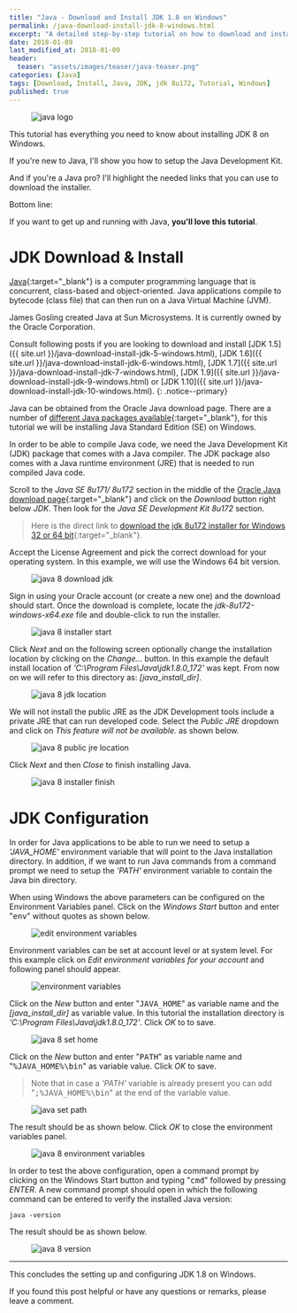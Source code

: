 ```yaml
---
title: "Java - Download and Install JDK 1.8 on Windows"
permalink: /java-download-install-jdk-8-windows.html
excerpt: "A detailed step-by-step tutorial on how to download and install jdk 8u172 on Windows."
date: 2018-01-09
last_modified_at: 2018-01-09
header:
  teaser: "assets/images/teaser/java-teaser.png"
categories: [Java]
tags: [Download, Install, Java, JDK, jdk 8u172, Tutorial, Windows]
published: true
---
```


<figure>
    <img src="{{ site.url }}/assets/images/logo/java-logo.png" alt="java logo" class="logo">
</figure>

This tutorial has everything you need to know about installing JDK 8 on Windows.

If you're new to Java, I'll show you how to setup the Java Development Kit.

And if you're a Java pro? I'll highlight the needed links that you can use to download the installer.

Bottom line:

If you want to get up and running with Java, **you'll love this tutorial**.

# JDK Download & Install

[Java](https://www.java.com/en/){:target="_blank"} is a computer programming language that is concurrent, class-based and object-oriented. Java applications compile to bytecode (class file) that can then run on a Java Virtual Machine (JVM).

James Gosling created Java at Sun Microsystems. It is currently owned by the Oracle Corporation.

Consult following posts if you are looking to download and install [JDK 1.5]({{ site.url }}/java-download-install-jdk-5-windows.html), [JDK 1.6]({{ site.url }}/java-download-install-jdk-6-windows.html), [JDK 1.7]({{ site.url }}/java-download-install-jdk-7-windows.html), [JDK 1.9]({{ site.url }}/java-download-install-jdk-9-windows.html) or [JDK 1.10]({{ site.url }}/java-download-install-jdk-10-windows.html).
{: .notice--primary}

Java can be obtained from the Oracle Java download page. There are a number of [different Java packages available](https://docs.oracle.com/javaee/6/firstcup/doc/gkhoy.html){:target="_blank"}, for this tutorial we will be installing Java Standard Edition (SE) on Windows.

In order to be able to compile Java code, we need the Java Development Kit (JDK) package that comes with a Java compiler. The JDK package also comes with a Java runtime environment (JRE) that is needed to run compiled Java code.

Scroll to the <var>Java SE 8u171/ 8u172</var> section in the middle of the [Oracle Java download page](http://www.oracle.com/technetwork/java/javase/downloads/index.html){:target="_blank"} and click on the <var>Download</var> button right below <var>JDK</var>. Then look for the <var>Java SE Development Kit 8u172</var> section.

> Here is the direct link to [download the jdk 8u172 installer for Windows 32 or 64 bit](http://www.oracle.com/technetwork/java/javase/downloads/jdk8-downloads-2133151.html){:target="_blank"}.

Accept the License Agreement and pick the correct download for your operating system. In this example, we will use the Windows 64 bit version.

<figure>
    <img src="{{ site.url }}/assets/images/posts/java/java-8-download-jdk.png" alt="java 8 download jdk">
</figure>

Sign in using your Oracle account (or create a new one) and the download should start. Once the download is complete, locate the <var>jdk-8u172-windows-x64.exe</var> file and double-click to run the installer.

<figure>
    <img src="{{ site.url }}/assets/images/posts/java/java-8-installer-start.png" alt="java 8 installer start">
</figure>

Click <var>Next</var> and on the following screen optionally change the installation location by clicking on the <var>Change...</var> button. In this example the default install location of <var>'C:\Program Files\Java\jdk1.8.0_172\'</var> was kept. From now on we will refer to this directory as: <var>[java_install_dir]</var>.

<figure>
    <img src="{{ site.url }}/assets/images/posts/java/java-8-jdk-location.png" alt="java 8 jdk location">
</figure>

We will not install the public JRE as the JDK Development tools include a private JRE that can run developed code. Select the <var>Public JRE</var> dropdown and click on <var>This feature will not be available.</var> as shown below.

<figure>
    <img src="{{ site.url }}/assets/images/posts/java/java-8-public-jre-location.png" alt="java 8 public jre location">
</figure>

Click <var>Next</var> and then <var>Close</var> to finish installing Java.

<figure>
    <img src="{{ site.url }}/assets/images/posts/java/java-8-installer-finish.png" alt="java 8 installer finish">
</figure>

# JDK Configuration

In order for Java applications to be able to run we need to setup a <var>'JAVA_HOME'</var> environment variable that will point to the Java installation directory. In addition, if we want to run Java commands from a command prompt we need to setup the <var>'PATH'</var> environment variable to contain the Java bin directory.

When using Windows the above parameters can be configured on the Environment Variables panel. Click on the <var>Windows Start</var> button and enter "<kbd>env</kbd>" without quotes as shown below.

<figure>
    <img src="{{ site.url }}/assets/images/posts/java/edit-environment-variables.png" alt="edit environment variables">
</figure>

Environment variables can be set at account level or at system level. For this example click on <var>Edit environment variables for your account</var> and following panel should appear.

<figure>
    <img src="{{ site.url }}/assets/images/posts/java/environment-variables.png" alt="environment variables">
</figure>

Click on the <var>New</var> button and enter "<kbd>JAVA_HOME</kbd>" as variable name and the <var>[java_install_dir]</var> as variable value. In this tutorial the installation directory is <var>'C:\Program Files\Java\jdk1.8.0_172'</var>. Click <var>OK</var> to to save.

<figure>
    <img src="{{ site.url }}/assets/images/posts/java/java-8-set-home.png" alt="java 8 set home">
</figure>

Click on the <var>New</var> button and enter "<kbd>PATH</kbd>" as variable name and "<kbd>%JAVA_HOME%\bin</kbd>" as variable value. Click <var>OK</var> to save.

> Note that in case a <var>'PATH'</var> variable is already present you can add "<kbd>;%JAVA_HOME%\bin</kbd>" at the end of the variable value.

<figure>
    <img src="{{ site.url }}/assets/images/posts/java/java-set-path.png" alt="java set path">
</figure>

The result should be as shown below. Click <var>OK</var> to close the environment variables panel.

<figure>
    <img src="{{ site.url }}/assets/images/posts/java/java-8-environment-variables.png" alt="java 8 environment variables">
</figure>

In order to test the above configuration, open a command prompt by clicking on the Windows Start button and typing "<kbd>cmd</kbd>" followed by pressing <var>ENTER</var>. A new command prompt should open in which the following command can be entered to verify the installed Java version:

``` plaintext
java -version
```

The result should be as shown below.

<figure>
    <img src="{{ site.url }}/assets/images/posts/java/java-8-version.png" alt="java 8 version">
</figure>

---

This concludes the setting up and configuring JDK 1.8 on Windows.

If you found this post helpful or have any questions or remarks, please leave a comment.
